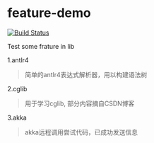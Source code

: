 # feature-demo

[![Build Status](https://travis-ci.org/wangbinquan/feature-demo.svg?branch=master)](https://travis-ci.org/wangbinquan/feature-demo)

Test some frature in lib

1.antlr4
>简单的antlr4表达式解析器，用以构建语法树

2.cglib
>用于学习cglib, 部分内容摘自CSDN博客

3.akka
>akka远程调用尝试代码，已成功发送信息

